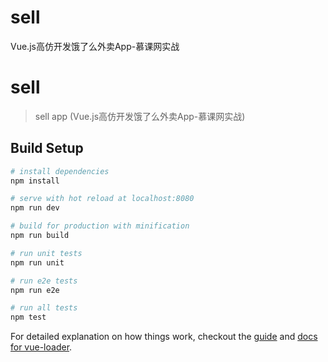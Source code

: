 # sell
Vue.js高仿开发饿了么外卖App-慕课网实战

# sell

> sell app (Vue.js高仿开发饿了么外卖App-慕课网实战)

## Build Setup

``` bash
# install dependencies
npm install

# serve with hot reload at localhost:8080
npm run dev

# build for production with minification
npm run build

# run unit tests
npm run unit

# run e2e tests
npm run e2e

# run all tests
npm test
```

For detailed explanation on how things work, checkout the [guide](http://vuejs-templates.github.io/webpack/) and [docs for vue-loader](http://vuejs.github.io/vue-loader).


